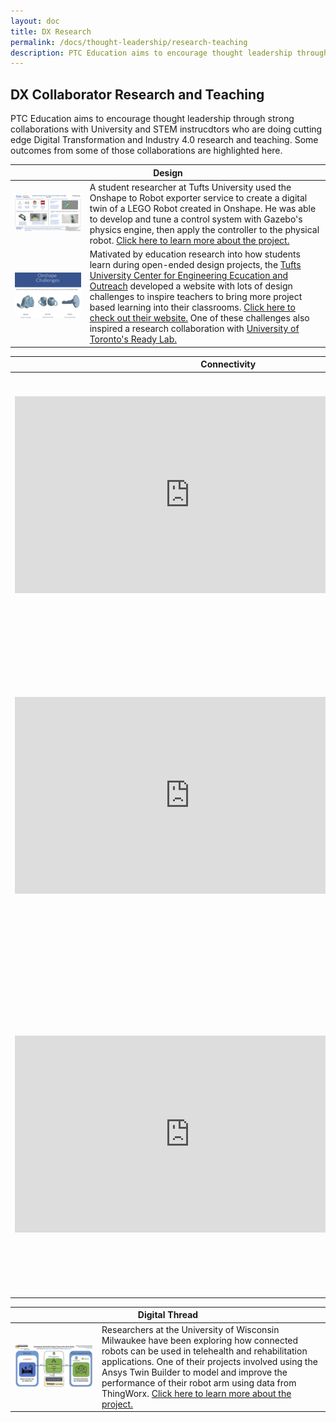 ```yaml
---
layout: doc
title: DX Research
permalink: /docs/thought-leadership/research-teaching
description: PTC Education aims to encourage thought leadership through strong collaborations with University and STEM instrucdtors who are doing cutting edge Digital Transformation and Industry 4.0 research and teaching. Some outcomes from some of those collaborations are highlighted here.
---
```


<section class="section">
    <div class="container">
        <h2>DX Collaborator Research and Teaching</h2>
    </div>
    <div>PTC Education aims to encourage thought leadership through strong collaborations with University and STEM instrucdtors who are doing cutting edge Digital Transformation and Industry 4.0 research and teaching. Some outcomes from some of those collaborations are highlighted here.
    </div>
</section>
<section class="section">
    <div class="container">
        <table>
            <thead>
                <tr>
                    <th colspan="2">Design</th>
                </tr>
            </thead>
            <tbody>
                <tr>
                    <td><a href="https://apps.ptc.com/schools/OwenGervaisNewletterHighlight.pdf"><img src="/docs/thought-leadership/research-teaching/OwenGervaisNewletterHighlight.jpg" width="100%" alt=""/></a></td>
                    <td>A student researcher at Tufts University used the Onshape to Robot exporter service to create a digital twin of a LEGO Robot created in Onshape. He was able to develop and tune a control system with Gazebo's physics engine, then apply the controller to the physical robot. <a href="https://apps.ptc.com/schools/OwenGervaisNewletterHighlight.pdf">Click here to learn more about the project.</a></td>
                </tr>
                <tr>
                    <td><a href="https://sites.google.com/view/onshape-challenges/home"><img src="/docs/thought-leadership/research-teaching/OnshapeChallenges.png" width="100%" alt=""/></a></td>
                    <td>Mativated by education research into how students learn during open-ended design projects, the <a href="https://ceeo.tufts.edu/">Tufts University Center for Engineering Ecucation and Outreach</a> developed a website with lots of design challenges to inspire teachers to bring more project based learning into their classrooms. <a href="https://sites.google.com/view/onshape-challenges/home">Click here to check out their website.</a> One of these challenges also inspired a research collaboration with <a href="https://apps.ptc.com/schools/OnshapeResearch-PTCAcademicNewsletter.pdf">University of Toronto's Ready Lab.</a></td>
                </tr>
            </tbody>
        </table>
    </div>
    <div class="container">
        <table>
            <thead>
                <tr>
                    <th colspan="2">Connectivity</th>
                </tr>
            </thead>
            <tbody>
                <tr>
                    <td><iframe width="560" height="315" src="https://www.youtube.com/embed/8VkR3aVjnAA" title="YouTube video player" frameborder="0" allow="accelerometer; autoplay; clipboard-write; encrypted-media; gyroscope; picture-in-picture" allowfullscreen></iframe></td>
                    <td>This video is shows an AR experience at the <b>BYU Smart Factory using Thingworx</b>. The BYU Manufacturing Engineering program have made a number of great demonstrations of how PTC technologies can be integrated into a university program. <a href="https://www.youtube.com/channel/UCTuy3xcrWT4Kx_nmt-jjYxQ" target="_blank">See more videos on the BYU YouTube Channel.</a></td>
                </tr>
                <tr>
                    <td><iframe width="560" height="315" src="https://www.youtube.com/embed/3wkmBDgpb34" title="YouTube video player" frameborder="0" allow="accelerometer; autoplay; clipboard-write; encrypted-media; gyroscope; picture-in-picture" allowfullscreen></iframe></td>
                    <td>The Tufts University Department of Mechanical Engineering and the Center for Engineering Outreach and Education (CEEO) has produced a wide array of novel educational materials for IoT and AR eduation including Vuforia Spatial Toolbox and Arduino -- many of these systems leverage PTC technologies. <a href="https://www.youtube.com/channel/UCOQGdAaAkNHiLwFxNWMvcpQ" target="_blank">Learn more on the Tufts CEEO YouTube channel</a> and on this Google Site of <a href="https://sites.google.com/tuftsceeo.org/ptc-demos/home" target="_blank">Demos Related to Onshape and Spatial Toolbox</a></td>
                </tr>
                <tr>
                    <td><iframe width="560" height="315" src="https://www.youtube.com/embed/v5EEUI2Mb5Q" title="YouTube video player" frameborder="0" allow="accelerometer; autoplay; clipboard-write; encrypted-media; gyroscope; picture-in-picture" allowfullscreen></iframe></td>
                    <td>This video is shows an overview of the <b>UAS Technikum Wien Digital Factory</b> -- many of these systems leverage PTC technologies. <br />
                    One of the students at UAS Technikum Wien has also <a href="http://jakob.hoerbst.net/en/2021/05/02/arno-english/">designed and 3D Printed his own robot, ARNO<sup>2</sup></a>, and built an AR digital twin using both Vuforia Engine (SDK) and Vuforia Studio. <br />
                    <a href="https://www.technikum-wien.at/en/" target="_blank">Learn more about Fachhochschule Technikum Wien.</a></td>
                </tr>
            </tbody>
        </table>
    </div>
    <div class="container">
        <table>
            <thead>
                <tr>
                    <th colspan="2">Digital Thread</th>
                </tr>
            </thead>
            <tbody>
                <tr>
                    <td><a href="https://apps.ptc.com/schools/UWMilwaukeeNewsletterHighlight.pdf?elqTrackId=E04B33B69D417280CB65F35BFEC6B640&elq=fee180141c1a4045b8187d21f43fb690&elqaid=217&elqat=1&elqCampaignId=154"><img src="/docs/thought-leadership/research-teaching/UWMilwaukeeNewsletterHighlight.jpg" width="100%" alt=""/></a></td>
                    <td>Researchers at the University of Wisconsin Milwaukee have been exploring how connected robots can be used in telehealth and rehabilitation applications. One of their projects involved using the Ansys Twin Builder to model and improve the performance of their robot arm using data from ThingWorx. <a href="https://apps.ptc.com/schools/UWMilwaukeeNewsletterHighlight.pdf?elqTrackId=E04B33B69D417280CB65F35BFEC6B640&elq=fee180141c1a4045b8187d21f43fb690&elqaid=217&elqat=1&elqCampaignId=154">Click here to learn more about the project.</a></td>
                </tr>
            </tbody>
        </table>
    </div>
